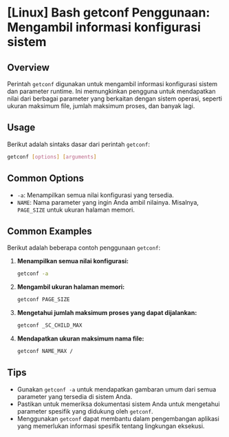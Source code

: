 # [Linux] Bash getconf Penggunaan: Mengambil informasi konfigurasi sistem

## Overview
Perintah `getconf` digunakan untuk mengambil informasi konfigurasi sistem dan parameter runtime. Ini memungkinkan pengguna untuk mendapatkan nilai dari berbagai parameter yang berkaitan dengan sistem operasi, seperti ukuran maksimum file, jumlah maksimum proses, dan banyak lagi.

## Usage
Berikut adalah sintaks dasar dari perintah `getconf`:

```bash
getconf [options] [arguments]
```

## Common Options
- `-a`: Menampilkan semua nilai konfigurasi yang tersedia.
- `NAME`: Nama parameter yang ingin Anda ambil nilainya. Misalnya, `PAGE_SIZE` untuk ukuran halaman memori.
  
## Common Examples
Berikut adalah beberapa contoh penggunaan `getconf`:

1. **Menampilkan semua nilai konfigurasi:**
   ```bash
   getconf -a
   ```

2. **Mengambil ukuran halaman memori:**
   ```bash
   getconf PAGE_SIZE
   ```

3. **Mengetahui jumlah maksimum proses yang dapat dijalankan:**
   ```bash
   getconf _SC_CHILD_MAX
   ```

4. **Mendapatkan ukuran maksimum nama file:**
   ```bash
   getconf NAME_MAX /
   ```

## Tips
- Gunakan `getconf -a` untuk mendapatkan gambaran umum dari semua parameter yang tersedia di sistem Anda.
- Pastikan untuk memeriksa dokumentasi sistem Anda untuk mengetahui parameter spesifik yang didukung oleh `getconf`.
- Menggunakan `getconf` dapat membantu dalam pengembangan aplikasi yang memerlukan informasi spesifik tentang lingkungan eksekusi.